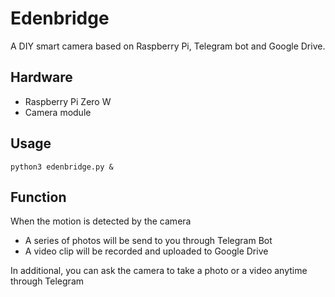 # Edenbridge

A DIY smart camera based on Raspberry Pi, Telegram bot and Google Drive.

## Hardware

- Raspberry Pi Zero W
- Camera module

## Usage

`python3 edenbridge.py &`

## Function

When the motion is detected by the camera

- A series of photos will be send to you through Telegram Bot
- A video clip will be recorded and uploaded to Google Drive

In additional, you can ask the camera to take a photo or a video anytime through Telegram
